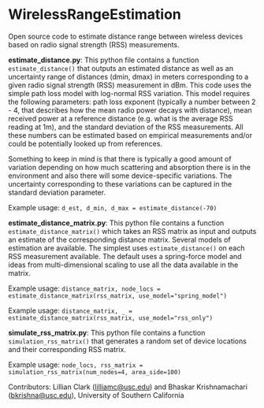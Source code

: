 # WirelessRangeEstimation

Open source code to estimate distance range between wireless devices based on radio signal strength (RSS) measurements.

**estimate_distance.py**: This python file contains a function `estimate_distance()` that outputs an estimated distance
as well as an uncertainty range of distances (dmin, dmax) in meters corresponding to a given radio signal strength (RSS)
measurement in dBm. This code uses the simple path loss model with log-normal RSS variation. This model
requires the following parameters: path loss exponent (typically a number between 2 - 4, that describes how the mean
radio power decays with distance), mean received power at a reference distance (e.g. what is the average RSS reading
at 1m), and the standard deviation of the RSS measurements. All these numbers can be estimated based on empirical
measurements and/or could be potentially looked up from references.

Something to keep in mind is that there is typically a good amount of variation depending on how much
scattering and absorption there is in the environment and also there will some device-specific variations.
The uncertainty corresponding to these variations can be captured in the standard deviation parameter.

Example usage: `d_est, d_min, d_max = estimate_distance(-70)`

**estimate_distance_matrix.py**: This python file contains a function `estimate_distance_matrix()` which takes an RSS matrix
as input and outputs an estimate of the corresponding distance matrix. Several models of estimation are available. The simplest
uses `estimate_distance()` on each RSS measurement available. The default uses a spring-force model and ideas from multi-dimensional
scaling to use all the data available in the matrix.

Example usage: `distance_matrix, node_locs = estimate_distance_matrix(rss_matrix, use_model="spring_model")`

Example usage: `distance_matrix, _ = estimate_distance_matrix(rss_matrix, use_model="rss_only")`

**simulate_rss_matrix.py**: This python file contains a function `simulation_rss_matrix()` that generates a random set of device locations and their corresponding RSS matrix.

Example usage: `node_locs, rss_matrix = simulation_rss_matrix(num_nodes=4, area_side=100)`


Contributors: Lillian Clark (lilliamc@usc.edu) and Bhaskar Krishnamachari (bkrishna@usc.edu), University of Southern California
